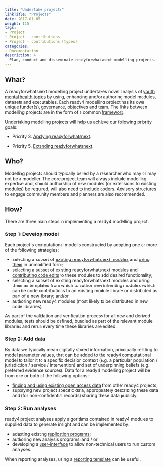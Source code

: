 ```yaml
---
title: "Undertake projects"
linkTitle: "Projects"
date: 2017-01-05
weight: 115
tags:
- Project
- Project - contributions
- Project - contributions (types)
categories:
- Documentation
description: >
  Plan, conduct and disseminate readyforwhatsnext modelling projects.
---
```


## What?
A readyforwhatsnext modelling project undertakes novel analysis of [youth mental health topics](/docs/examples/) by using, enhancing and/or authoring model modules, [datasets](/docs/model/datasets/) and executables. 
Each ready4 modelling project has its own unique funder(s), governance, objectives and team. The links between modelling projects are in the form of a common [framework](https://www.ready4-dev.com/). 

Undertaking modelling projects will help us achieve our following priority goals:

- Priority 3. [Applying readyforwhatsnext](/docs/contribution-guidelines/priorities/apply/).

- Priority 5. [Extending readyforwhatsnext](/docs/contribution-guidelines/priorities/extend/).

## Who?
Modelling projects should typically be led by a researcher who may or may not be a modeller. The core project team will always include modelling expertise and, should authorship of new modules (or extensions to existing modules) be required, will also need to include coders. Advisory structures to engage community members and planners are also recommended.

## How?
There are three main steps in implementing a ready4 modelling project.

### Step 1: Develop model
Each project's computational modelis constructed by adopting one or more of the following strategies:

- selecting a subset of [existing readyforwhatsnext modules](/docs/model/modules/finding/individuals/) and [using them](/docs/model/modules/using-modules/) in unmodified form;
- selecting a subset of existing readyforwhatsnext modules and [contributing code edits](/docs/contribution-guidelines/contribution-types/code/) to these modules to add desired functionality;
- selecting a subset of existing readyforwhatsnext modules and using them as templates from which to author new inheriting modules (which can be code contributions to an existing module library or distributed as part of a new library; and/or
- authoring new ready4 modules (most likely to be distributed in new code libraries). 

As part of the validation and verification process for all new and derived modules, tests should be defined, bundled as part of the relevant module libraries and rerun every time these libraries are edited.

### Step 2: Add data
By data we typically mean digitally stored information, principally relating to model parameter values, that can be added to the ready4 computational model to tailor it to a specific decision context (e.g. a particular population / jurisdiction / service / intervention) and set of underpinning beliefs (e.g. preferred evidence sources). Data for a ready4 modelling project will be from one or both of the following options:

- [finding and using existing open access data](/docs/model/datasets/finding-data/) from other ready4 projects;
- supplying new project specific data, appropriately describing these data and (for non-confidential records) sharing these data publicly.

### Step 3: Run analyses
ready4 project analyses apply algorithms contained in ready4 modules to supplied data to generate insight and can be implemented by:

- adapting existing [replication programs](/docs/model/analyses); 
- authoring new analysis programs; and / or
- developing a [user-interface](/docs/model/decision-aids/) to allow non-technical users to run custom analyses.

When reporting analyses, using a [reporting template](/docs/model/reporting/) can be useful.

